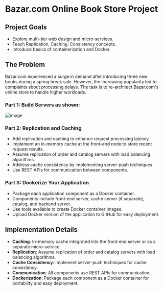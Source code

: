 # Bazar.com Online Book Store Project

## Project Goals
- Explore multi-tier web design and micro-services.
- Teach Replication, Caching, Consistency concepts.
- Introduce basics of containerization and Docker.

## The Problem
Bazar.com experienced a surge in demand after introducing three new books during a spring break sale. However, the increasing popularity led to complaints about processing delays. The task is to re-architect Bazar.com's online store to handle higher workloads.

### Part 1: Build Servers as shown:
![image](https://github.com/NoorAldeenAbuShehadeh/Multi-tier-Online-Book-Store/assets/102482887/05ec868d-8095-44d1-95c6-d09cf26554ac)

### Part 2: Replication and Caching
- Add replication and caching to enhance request processing latency.
- Implement an in-memory cache at the front-end node to store recent request results.
- Assume replication of order and catalog servers with load balancing algorithms.
- Address cache consistency by implementing server-push techniques.
- Use REST APIs for communication between components.

### Part 3: Dockerize Your Application
- Package each application component as a Docker container.
- Components include front-end server, cache server (if separate), catalog, and backend server.
- Use tools available to create Docker container images.
- Upload Docker version of the application to GitHub for easy deployment.

## Implementation Details
- **Caching**: In-memory cache integrated into the front-end server or as a separate micro-service.
- **Replication**: Assume replication of order and catalog servers with load balancing algorithms.
- **Cache Consistency**: Implement server-push techniques for cache consistency.
- **Communication**: All components use REST APIs for communication.
- **Dockerization**: Package each component as a Docker container for portability and easy deployment.
